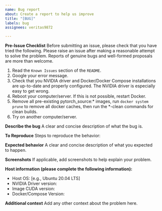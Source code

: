 ```yaml
---
name: Bug report
about: Create a report to help us improve
title: "[BUG]"
labels: bug
assignees: veritas9872

---
```


**Pre-Issue Checklist**
Before submitting an issue, please check that you have tried the following.
Please raise an issue after making a reasonable attempt to solve the problem.
Reports of genuine bugs and well-formed proposals are more than welcome.

1. Read the `Known Issues` section of the `README`.
2. Google your error message.
3. Check that you NVIDIA driver and Docker/Docker Compose installations are up-to-date and properly configured. The NVIDIA driver is especially easy to get wrong.
4. Reboot your computer/server. If this is not possible, restart Docker.
5. Remove all pre-existing pytorch_source:* images, run `docker system prune` to remove all docker caches, then run the *-clean commands for clean builds.
6. Try on another computer/server.

**Describe the bug**
A clear and concise description of what the bug is.

**To Reproduce**
Steps to reproduce the behavior:


**Expected behavior**
A clear and concise description of what you expected to happen.

**Screenshots**
If applicable, add screenshots to help explain your problem.

**Host information (please complete the following information):**
 - Host OS: [e.g., Ubuntu 20.04 LTS]
 - NVIDIA Driver version: 
 - Image CUDA version:
 - Docker/Compose Version:

**Additional context**
Add any other context about the problem here.
